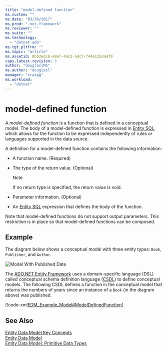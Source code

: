 ```yaml
---
title: "model-defined function"
ms.custom: ""
ms.date: "03/30/2017"
ms.prod: ".net-framework"
ms.reviewer: ""
ms.suite: ""
ms.technology: 
  - "dotnet-ado"
ms.tgt_pltfrm: ""
ms.topic: "article"
ms.assetid: 8bb2edc8-e8e7-44c2-adc7-f44e11bda4f0
caps.latest.revision: 3
author: "douglaslMS"
ms.author: "douglasl"
manager: "craigg"
ms.workload: 
  - "dotnet"
---
```

# model-defined function
A *model-defined function* is a function that is defined in a conceptual model. The body of a model-defined function is expressed in [Entity SQL](../../../../docs/framework/data/adonet/ef/language-reference/entity-sql-language.md), which allows for the function to be expressed independently of rules or languages supported in the data source.  
  
 A definition for a model-defined function contains the following information:  
  
-   A function name. (Required)  
  
-   The type of the return value. (Optional)  
  
    > [!NOTE]
    >  If no return type is specified, the return value is void.  
  
-   Parameter information. (Optional)  
  
-   An [Entity SQL](../../../../docs/framework/data/adonet/ef/language-reference/entity-sql-language.md) expression that defines the body of the function.  
  
 Note that model-defined functions do not support output parameters. This restriction is in place so that model-defined functions can be composed.  
  
## Example  
 The diagram below shows a conceptual model with three entity types: `Book`, `Publisher`, and `Author`.  
  
 ![Model With Published Date](../../../../docs/framework/data/adonet/media/modelwithpublisheddate.gif "ModelWithPublishedDate")  
  
 The [ADO.NET Entity Framework](../../../../docs/framework/data/adonet/ef/index.md) uses a domain-specific language (DSL) called conceptual schema definition language ([CSDL](../../../../docs/framework/data/adonet/ef/language-reference/csdl-specification.md)) to define conceptual models. The following CSDL defines a function in the conceptual model that returns the numbers of years since an instance of a `Book` (in the diagram above) was published.  
  
 [!code-xml[EDM_Example_Model#ModelDefinedFunction](../../../../samples/snippets/xml/VS_Snippets_Data/edm_example_model/xml/books4.edmx#modeldefinedfunction)]  
  
## See Also  
 [Entity Data Model Key Concepts](../../../../docs/framework/data/adonet/entity-data-model-key-concepts.md)  
 [Entity Data Model](../../../../docs/framework/data/adonet/entity-data-model.md)  
 [Entity Data Model: Primitive Data Types](../../../../docs/framework/data/adonet/entity-data-model-primitive-data-types.md)
